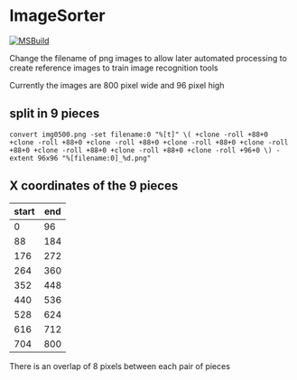 # ImageSorter

[![MSBuild](https://github.com/c4chris/ImageSorter/actions/workflows/msbuild.yml/badge.svg)](https://github.com/c4chris/ImageSorter/actions/workflows/msbuild.yml)

Change the filename of png images to allow later automated processing to create reference images to train image recognition tools

Currently the images are 800 pixel wide and 96 pixel high

## split in 9 pieces

```
convert img0500.png -set filename:0 "%[t]" \( +clone -roll +88+0 +clone -roll +88+0 +clone -roll +88+0 +clone -roll +88+0 +clone -roll +88+0 +clone -roll +88+0 +clone -roll +88+0 +clone -roll +96+0 \) -extent 96x96 "%[filename:0]_%d.png"
```

## X coordinates of the 9 pieces

| start | end |
|-------|-----|
|   0 |  96 |
|  88 | 184 |
| 176 | 272 |
| 264 | 360 |
| 352 | 448 |
| 440 | 536 |
| 528 | 624 |
| 616 | 712 |
| 704 | 800 |

There is an overlap of 8 pixels between each pair of pieces
